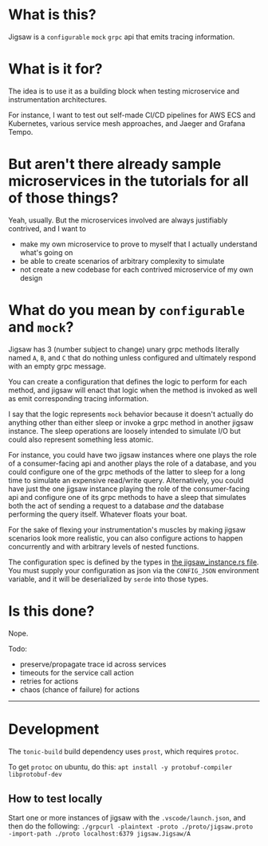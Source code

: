 # What is this?
Jigsaw is a `configurable` `mock` `grpc` api that emits tracing information.

# What is it for?
The idea is to use it as a building block when testing microservice and instrumentation architectures.

For instance, I want to test out self-made CI/CD pipelines for AWS ECS and Kubernetes, various service mesh approaches, and Jaeger and Grafana Tempo.

# But aren't there already sample microservices in the tutorials for all of those things?
Yeah, usually. But the microservices involved are always justifiably contrived, and I want to
- make my own microservice to prove to myself that I actually understand what's going on
- be able to create scenarios of arbitrary complexity to simulate
- not create a new codebase for each contrived microservice of my own design

# What do you mean by `configurable` and `mock`?
Jigsaw has 3 (number subject to change) unary grpc methods literally named `A`, `B`, and `C` that do nothing unless configured and ultimately respond with an empty grpc message.

You can create a configuration that defines the logic to perform for each method, and jigsaw will enact that logic when the method is invoked as well as emit corresponding tracing information.

I say that the logic represents `mock` behavior because it doesn't actually do anything other than either sleep or invoke a grpc method in another jigsaw instance. The sleep operations are loosely intended to simulate I/O but could also represent something less atomic.

For instance, you could have two jigsaw instances where one plays the role of a consumer-facing api and another plays the role of a database, and you could configure one of the grpc methods of the latter to sleep for a long time to simulate an expensive read/write query. Alternatively, you could have just the one jigsaw instance playing the role of the consumer-facing api and configure one of its grpc methods to have a sleep that simulates both the act of sending a request to a database _and_ the database performing the query itself. Whatever floats your boat.

For the sake of flexing your instrumentation's muscles by making jigsaw scenarios look more realistic, you can also configure actions to happen concurrently and with arbitrary levels of nested functions.

The configuration spec is defined by the types in [the jigsaw_instance.rs file](/src/jigsaw_instance.rs). You must supply your configuration as json via the `CONFIG_JSON` environment variable, and it will be deserialized by `serde` into those types.
# Is this done?
Nope.

Todo:
- preserve/propagate trace id across services
- timeouts for the service call action
- retries for actions
- chaos (chance of failure) for actions

---
# Development
The `tonic-build` build dependency uses `prost`, which requires `protoc`.

To get `protoc` on ubuntu, do this:
```apt install -y protobuf-compiler libprotobuf-dev```

## How to test locally
Start one or more instances of jigsaw with the `.vscode/launch.json`, and then do the following:
```./grpcurl -plaintext -proto ./proto/jigsaw.proto -import-path ./proto localhost:6379 jigsaw.Jigsaw/A```
